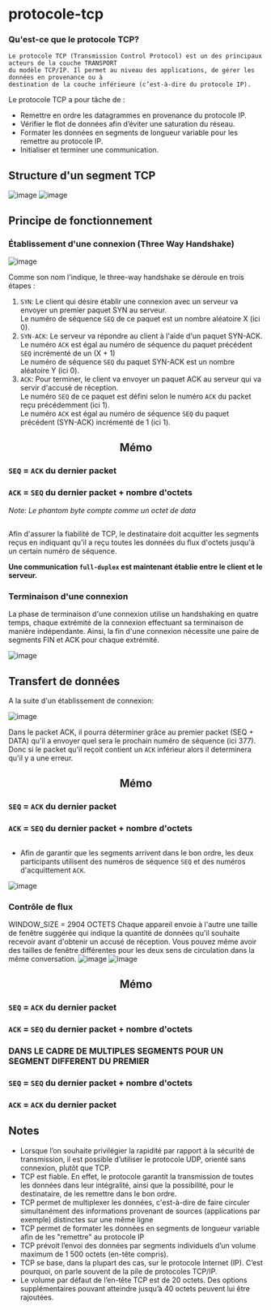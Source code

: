 # protocole-tcp

### Qu'est-ce que le protocole TCP?
```
Le protocole TCP (Transmission Control Protocol) est un des principaux acteurs de la couche TRANSPORT
du modèle TCP/IP. Il permet au niveau des applications, de gérer les données en provenance ou à
destination de la couche inférieure (c’est-à-dire du protocole IP).
```
Le protocole TCP a pour tâche de :

- Remettre en ordre les datagrammes en provenance du protocole IP.
- Vérifier le flot de données afin d’éviter une saturation du réseau.
- Formater les données en segments de longueur variable pour les remettre au protocole IP.
- Initialiser et terminer une communication.

## Structure d'un segment TCP
![image](https://user-images.githubusercontent.com/83721477/165390864-68c9fffa-d70d-4cce-96b6-de87e96ba0db.png)
![image](https://user-images.githubusercontent.com/83721477/165391150-f7edd59b-640b-474d-86ce-f162fc0c3e5f.png)


## Principe de fonctionnement
### Établissement d'une connexion (Three Way Handshake)

![image](https://user-images.githubusercontent.com/83721477/165554871-a3192506-a448-4d1a-8317-1070bbd4fd95.png)

Comme son nom l'indique, le three-way handshake se déroule en trois étapes :

1. `SYN`: Le client qui désire établir une connexion avec un serveur va envoyer un premier paquet SYN au serveur. <br>Le numéro de séquence `SEQ` de ce paquet est un nombre aléatoire X (ici 0).<br>
2. `SYN-ACK`: Le serveur va répondre au client à l'aide d'un paquet SYN-ACK.<br>Le numéro `ACK` est égal au numéro de séquence du paquet précédent `SEQ` incrémenté de un (X + 1) <br>Le numéro de séquence `SEQ` du paquet SYN-ACK est un nombre aléatoire Y (ici 0).<br>
3. `ACK`: Pour terminer, le client va envoyer un paquet ACK au serveur qui va servir d'accusé de réception.<br>Le numéro `SEQ` de ce paquet est défini selon le numéro `ACK` du packet reçu précédemment (ici 1).<br>Le numéro `ACK` est égal au numéro de séquence `SEQ` du paquet précédent (SYN-ACK) incrémenté de 1 (ici 1).

<h2 align="center">Mémo </h2>

### `SEQ` = `ACK` du dernier packet

### `ACK` = `SEQ` du dernier packet + nombre d'octets

*Note: Le phantom byte compte comme un octet de data*
<h2></h2>

Afin d'assurer la fiabilité de TCP, le destinataire doit acquitter les segments reçus en indiquant qu'il a reçu toutes les données du flux d'octets jusqu'à un certain numéro de séquence.

**Une communication `full-duplex` est maintenant établie entre le client et le serveur.**

### Terminaison d'une connexion
La phase de terminaison d'une connexion utilise un handshaking en quatre temps, chaque extrémité de la connexion effectuant sa terminaison de manière indépendante. Ainsi, la fin d'une connexion nécessite une paire de segments FIN et ACK pour chaque extrémité.

![image](https://user-images.githubusercontent.com/83721477/165391699-9a676927-cd18-4f30-9c8f-d690423f87ff.png)

## Transfert de données
A la suite d'un établissement de connexion:

![image](https://user-images.githubusercontent.com/83721477/165785804-16555174-e331-49f4-bfb8-3cf934f4fc41.png)


Dans le packet ACK, il pourra déterminer grâce au premier packet (SEQ + DATA) qu'il a envoyer quel sera le prochain numéro de séquence (ici 377).<br>
Donc si le packet qu'il reçoit contient un `ACK` inférieur alors il determinera qu'il y a une erreur.

<h2 align="center">Mémo</h2>

### `SEQ` = `ACK` du dernier packet

### `ACK` = `SEQ` du dernier packet + nombre d'octets

<h2></h2>

* Afin de garantir que les segments arrivent dans le bon ordre, les deux participants utilisent des numéros de séquence `SEQ` et des numéros d'acquittement `ACK`.

![image](https://user-images.githubusercontent.com/83721477/165556670-aab79640-36ae-478b-839a-9b9391bfbd5c.png)



### Contrôle de flux
WINDOW_SIZE = 2904 OCTETS
Chaque appareil envoie à l'autre une taille de fenêtre suggérée qui indique la quantité de données qu'il souhaite recevoir avant d'obtenir un accusé de réception. Vous pouvez même avoir des tailles de fenêtre différentes pour les deux sens de circulation dans la même conversation.
![image](https://user-images.githubusercontent.com/83721477/165499247-06fe22b4-29b2-489d-9fcd-912c30209e9d.png)
![image](https://user-images.githubusercontent.com/83721477/165499360-8b1d3580-5737-4d0e-8230-989a49d322cc.png)

<h2 align="center">Mémo</h2>

### `SEQ` = `ACK` du dernier packet

### `ACK` = `SEQ` du dernier packet + nombre d'octets

### DANS LE CADRE DE MULTIPLES SEGMENTS POUR UN SEGMENT DIFFERENT DU PREMIER
### `SEQ` = `SEQ` du dernier packet + nombre d'octets

### `ACK` = `ACK` du dernier packet

<h2></h2>

## Notes
* Lorsque l’on souhaite privilégier la rapidité par rapport à la sécurité de transmission, il est possible d’utiliser le protocole UDP, orienté sans connexion, plutôt que TCP.
* TCP est fiable. En effet, le protocole garantit la transmission de toutes les données dans leur intégralité, ainsi que la possibilité, pour le destinataire, de les remettre dans le bon ordre.
* TCP permet de multiplexer les données, c'est-à-dire de faire circuler simultanément des informations provenant de sources (applications par exemple) distinctes sur une même ligne
* TCP permet de formater les données en segments de longueur variable afin de les "remettre" au protocole IP
* TCP prévoit l’envoi des données par segments individuels d’un volume maximum de 1 500 octets (en-tête compris).
* TCP se base, dans la plupart des cas, sur le protocole Internet (IP). C’est pourquoi, on parle souvent de la pile de protocoles TCP/IP.
* Le volume par défaut de l’en-tête TCP est de 20 octets. Des options supplémentaires pouvant atteindre jusqu’à 40 octets peuvent lui être rajoutées.

